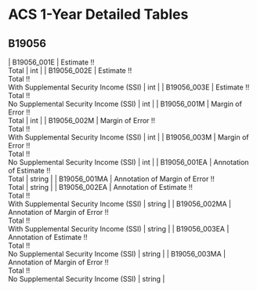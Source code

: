 # ACS 1-Year Detailed Tables

## B19056

| B19056_001E | Estimate !!<br>Total | int |
| B19056_002E | Estimate !!<br>Total !!<br>With Supplemental Security Income (SSI) | int |
| B19056_003E | Estimate !!<br>Total !!<br>No Supplemental Security Income (SSI) | int |
| B19056_001M | Margin of Error !!<br>Total | int |
| B19056_002M | Margin of Error !!<br>Total !!<br>With Supplemental Security Income (SSI) | int |
| B19056_003M | Margin of Error !!<br>Total !!<br>No Supplemental Security Income (SSI) | int |
| B19056_001EA | Annotation of Estimate !!<br>Total | string |
| B19056_001MA | Annotation of Margin of Error !!<br>Total | string |
| B19056_002EA | Annotation of Estimate !!<br>Total !!<br>With Supplemental Security Income (SSI) | string |
| B19056_002MA | Annotation of Margin of Error !!<br>Total !!<br>With Supplemental Security Income (SSI) | string |
| B19056_003EA | Annotation of Estimate !!<br>Total !!<br>No Supplemental Security Income (SSI) | string |
| B19056_003MA | Annotation of Margin of Error !!<br>Total !!<br>No Supplemental Security Income (SSI) | string |

